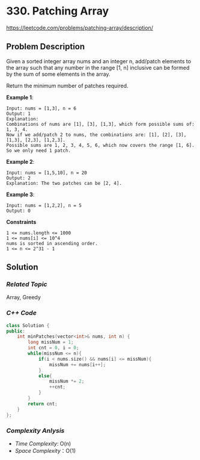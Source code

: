 # 330. Patching Array
https://leetcode.com/problems/patching-array/description/


## Problem Description

Given a sorted integer array nums and an integer n, add/patch elements to the array such that any number in the range [1, n] inclusive can be formed by the sum of some elements in the array.

Return the minimum number of patches required.


**Example 1**:
```
Input: nums = [1,3], n = 6
Output: 1
Explanation:
Combinations of nums are [1], [3], [1,3], which form possible sums of: 1, 3, 4.
Now if we add/patch 2 to nums, the combinations are: [1], [2], [3], [1,3], [2,3], [1,2,3].
Possible sums are 1, 2, 3, 4, 5, 6, which now covers the range [1, 6].
So we only need 1 patch.
```
**Example 2**:
```
Input: nums = [1,5,10], n = 20
Output: 2
Explanation: The two patches can be [2, 4].
```
**Example 3**:
```
Input: nums = [1,2,2], n = 5
Output: 0
```

**Constraints**
```
1 <= nums.length <= 1000
1 <= nums[i] <= 10^4
nums is sorted in ascending order.
1 <= n <= 2^31 - 1
```

## Solution

### _Related Topic_
   Array, Greedy

### _C++ Code_
```cpp
class Solution {
public:
    int minPatches(vector<int>& nums, int n) {
        long missNum = 1;
        int cnt = 0, i = 0;
        while(missNum <= n){
            if(i < nums.size() && nums[i] <= missNum){
                missNum += nums[i++];
            }
            else{
                missNum *= 2;
                ++cnt;
            }
        }
        return cnt;
    }
};
```

### _Complexity Anlysis_
- _Time Complexity_: O(n)
- _Space Complexity_：O(1)
